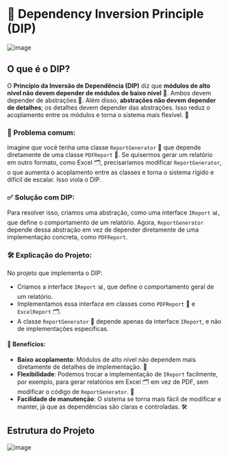 # 🧩 Dependency Inversion Principle (DIP)  
![image](https://github.com/user-attachments/assets/669c466d-5dd1-43a7-8986-f54e6d2134c4) 


## O que é o DIP?

O **Princípio da Inversão de Dependência (DIP)** diz que **módulos de alto nível não devem depender de módulos de baixo nível** 🔄. Ambos devem depender de abstrações 🧩. Além disso, **abstrações não devem depender de detalhes**; os detalhes devem depender das abstrações. Isso reduz o acoplamento entre os módulos e torna o sistema mais flexível. 🚀

### 🚨 Problema comum:

Imagine que você tenha uma classe `ReportGenerator` 📄 que depende diretamente de uma classe `PDFReport` 📑. Se quisermos gerar um relatório em outro formato, como Excel 🗂️, precisaríamos modificar `ReportGenerator`, o que aumenta o acoplamento entre as classes e torna o sistema rígido e difícil de escalar. Isso viola o DIP.

### ✅ Solução com DIP:

Para resolver isso, criamos uma abstração, como uma interface `IReport` 📊, que define o comportamento de um relatório. Agora, `ReportGenerator` depende dessa abstração em vez de depender diretamente de uma implementação concreta, como `PDFReport`.

### 🛠️ Explicação do Projeto:

No projeto que implementa o DIP:
- Criamos a interface `IReport` 📊, que define o comportamento geral de um relatório.
- Implementamos essa interface em classes como `PDFReport` 📑 e `ExcelReport` 🗂️.
- A classe `ReportGenerator` 📄 depende apenas da interface `IReport`, e não de implementações específicas.

#### 🎯 Benefícios:
- **Baixo acoplamento**: Módulos de alto nível não dependem mais diretamente de detalhes de implementação. 🔗
- **Flexibilidade**: Podemos trocar a implementação de `IReport` facilmente, por exemplo, para gerar relatórios em Excel 🗂️ em vez de PDF, sem modificar o código de `ReportGenerator`. 🚀
- **Facilidade de manutenção**: O sistema se torna mais fácil de modificar e manter, já que as dependências são claras e controladas. 🛠️ 
## Estrutura do Projeto
![image](https://github.com/user-attachments/assets/89bb2fba-9192-4982-a01f-f3608a47d0cc)
